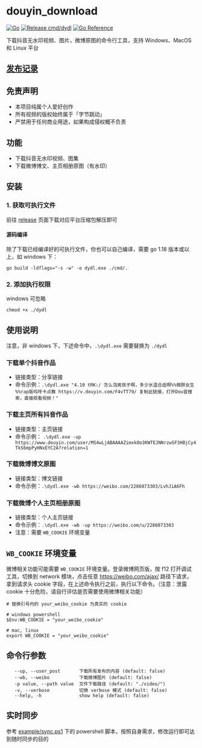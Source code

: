 # douyin_download

[![Go](https://github.com/nanlei2000/douyi_download/actions/workflows/go.yml/badge.svg)](https://github.com/nanlei2000/douyi_download/actions/workflows/go.yml)
[![Release cmd/dydl](https://github.com/nanlei2000/douyi_download/actions/workflows/release.yml/badge.svg)](https://github.com/nanlei2000/douyi_download/actions/workflows/release.yml)
[![Go Reference](https://pkg.go.dev/badge/github.com/nanlei2000/douyin_download.svg)](https://pkg.go.dev/github.com/nanlei2000/douyin_download)

下载抖音无水印视频、图片，微博原图的命令行工具，支持 Windows、MacOS 和 Linux 平台

## [发布记录](https://github.com/nanlei2000/douyi_download/releases)

## 免责声明

- 本项目纯属个人爱好创作
- 所有视频的版权始终属于「字节跳动」
- 严禁用于任何商业用途，如果构成侵权概不负责

## 功能

- 下载抖音无水印视频、图集
- 下载微博博文、主页相册原图（有水印）

## 安装

### 1. 获取可执行文件

前往 [release](https://github.com/nanlei2000/douyi_download/releases) 页面下载对应平台压缩包解压即可

#### 源码编译

除了下载已经编译好的可执行文件，你也可以自己编译，需要 go 1.18 版本或以上，如 windows 下：

```
go build -ldflags="-s -w" -o dydl.exe ./cmd/.
```

### 2. 添加执行权限

windows 可忽略

```
chmod +x ./dydl
```

## 使用说明

注意，非 windows 下，下述命令中，`.\dydl.exe` 需要替换为 `./dydl`

### 下载单个抖音作品

- 链接类型：分享链接
- 命令示例：`.\dydl.exe "4.10 tRK:/ 怎么泡男孩子啊，多少水温合适啊%%微胖女生 %%rap版呜呼卡点舞 https://v.douyin.com/F4vTT79/ 复制此链接，打开Dou音搜索，直接观看视频！"`

### 下载主页所有抖音作品

- 链接类型：主页链接
- 命令示例： `.\dydl.exe -up https://www.douyin.com/user/MS4wLjABAAAAZimxk0o3KWTEJNNrzwSF3HBjCy4TkS6mpPyHNxEYC2A?relation=1`

### 下载微博博文原图

- 链接类型：博文链接
- 命令示例：`.\dydl.exe -wb https://weibo.com/2286073303/LvhJiA6Fh`

### 下载微博个人主页相册原图

- 链接类型：个人主页链接
- 命令示例：`.\dydl.exe -wb -up https://weibo.com/u/2286073303`
- 注意：需要 `WB_COOKIE` 环境变量

## `WB_COOKIE` 环境变量

微博相关功能可能需要 `WB_COOKIE` 环境变量。登录微博网页版，按 f12 打开调试工具，切换到 network 模块，点击任意 https://weibo.com/ajax/ 路径下请求， 拿到请求头 cookie 字段，在上述命令执行之前，执行以下命令。（注意：泄露 cookie 十分危险，请自行评估是否需要使用微博相关功能）

```
# 替换引号内的 your_weibo_cookie 为真实的 cookie

# windows powershell
$Env:WB_COOKIE = "your_weibo_cookie"

# mac, linux
export WB_COOKIE = "your_weibo_cookie"
```

## 命令行参数

```
   --up, --user_post       下载所有发布的内容 (default: false)
   --wb, --weibo           下载微博图片 (default: false)
   -p value, --path value  文件下载路径 (default: "./video/")
   -v, --verbose           切换 verbose 模式 (default: false)
   --help, -h              show help (default: false)
```

## 实时同步

参考 [example/sync.ps1](example/sync.ps1) 下的 powershell 脚本，按照自身需求，修改运行即可达到随时同步的目的
